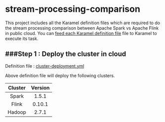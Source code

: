 # stream-processing-comparison
This project includes all the Karamel definition files which are required to do the stream processing comparison between Apache Spark vs Apache Flink in public cloud.
 You can [feed each Karamel definition file](https://www.youtube.com/watch?v=tCIA8_2dR14)  file to Karamel to execute its task.

###Step 1 : Deploy the cluster in cloud
--------------
Definition file : [cluster-deployment.yml]()

Above definition file will deploy the following clusters.

| Cluster    | Version           |
| :-------------: |:-------------:| 
| Spark     | 1.5.1 | 
| Flink      | 0.10.1      |  
| Hadoop | 2.7.1      | 

